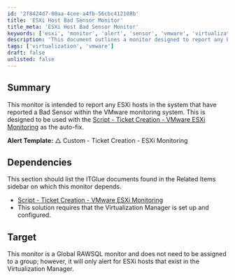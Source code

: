 ```yaml
---
id: '2f8424d7-00aa-4cee-a4fb-56cbc412108b'
title: 'ESXi Host Bad Sensor Monitor'
title_meta: 'ESXi Host Bad Sensor Monitor'
keywords: ['esxi', 'monitor', 'alert', 'sensor', 'vmware', 'virtualization']
description: 'This document outlines a monitor designed to report any ESXi hosts that have reported a Bad Sensor within the VMware monitoring system. It is intended for use with a script for ticket creation related to VMware ESXi monitoring, providing a streamlined approach to alerting and issue resolution.'
tags: ['virtualization', 'vmware']
draft: false
unlisted: false
---
```


## Summary

This monitor is intended to report any ESXi hosts in the system that have reported a Bad Sensor within the VMware monitoring system. This is designed to be used with the [Script - Ticket Creation - VMware ESXi Monitoring](<../scripts/Ticket Creation - VMware ESXi Monitoring.md>) as the auto-fix.

**Alert Template:** △ Custom - Ticket Creation - ESXi Monitoring

## Dependencies

This section should list the ITGlue documents found in the Related Items sidebar on which this monitor depends.

- [Script - Ticket Creation - VMware ESXi Monitoring](<../scripts/Ticket Creation - VMware ESXi Monitoring.md>)
- This solution requires that the Virtualization Manager is set up and configured.

## Target

This monitor is a Global RAWSQL monitor and does not need to be assigned to a group; however, it will only alert for ESXi hosts that exist in the Virtualization Manager.

